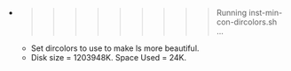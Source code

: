 * >>>>>>>>> Running inst-min-con-dircolors.sh ...
  * Set dircolors to use  to make ls more beautiful.
  * Disk size = 1203948K. Space Used = 24K.
